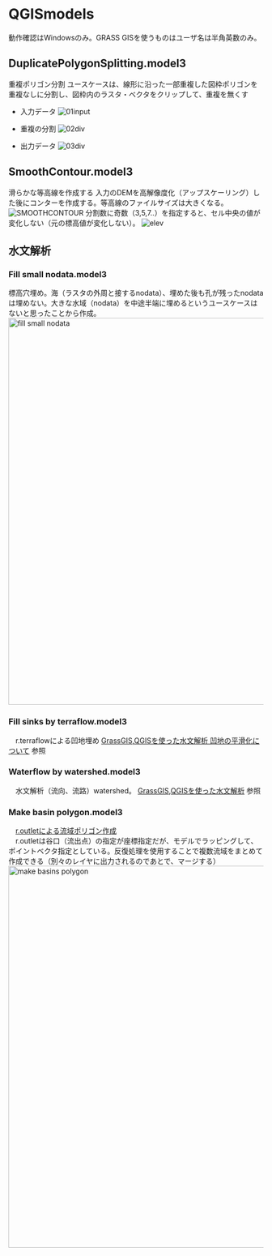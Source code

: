 # QGISmodels
動作確認はWindowsのみ。GRASS GISを使うものはユーザ名は半角英数のみ。
## DuplicatePolygonSplitting.model3
重複ポリゴン分割
ユースケースは、線形に沿った一部重複した図枠ポリゴンを重複なしに分割し、図枠内のラスタ・ベクタをクリップして、重複を無くす


- 入力データ
![01input](https://github.com/user-attachments/assets/7a9371ec-bcc0-408b-9aa5-17bd226898f7)

- 重複の分割
![02div](https://github.com/user-attachments/assets/0cb6686b-2ee3-41af-a25c-37093f049cb4)

- 出力データ
![03div](https://github.com/user-attachments/assets/d4475987-0f25-437a-abaa-3206c4269cde)

## SmoothContour.model3
滑らかな等高線を作成する
入力のDEMを高解像度化（アップスケーリング）した後にコンターを作成する。等高線のファイルサイズは大きくなる。
![SMOOTHCONTOUR](https://github.com/user-attachments/assets/b41b3546-a6c5-492c-b59c-dca1214bde43)
分割数に奇数（3,5,7..）を指定すると、セル中央の値が変化しない（元の標高値が変化しない）。
![elev](https://github.com/user-attachments/assets/db4f6d5f-fab4-4b4e-8c5b-7afeecd45eb4)


## 水文解析
### Fill small nodata.model3
 標高穴埋め。海（ラスタの外周と接するnodata）、埋めた後も孔が残ったnodataは埋めない。大きな水域（nodata）を中途半端に埋めるというユースケースはないと思ったことから作成。
<img width="2091" height="764" alt="fill small nodata" src="https://github.com/user-attachments/assets/c5438c4b-b702-495f-a288-7984a9d07fd6" />

### Fill sinks by terraflow.model3
　r.terraflowによる凹地埋め
  [GrassGIS,QGISを使った水文解析 凹地の平滑化について](https://qiita.com/mooya/items/a07a63393b222795bb17) 参照
 
### Waterflow by watershed.model3
　水文解析（流向、流路）watershed。
  [GrassGIS,QGISを使った水文解析](https://qiita.com/mooya/items/6b802d585e5546a2e693) 参照

### Make basin polygon.model3
　[r.outletによる流域ポリゴン作成](https://qiita.com/mooya/items/6b802d585e5546a2e693#%E6%B5%81%E5%9F%9F%E3%81%AE%E4%BD%9C%E6%88%90) <BR>
　r.outletは谷口（流出点）の指定が座標指定だが、モデルでラッピングして、ポイントベクタ指定としている。反復処理を使用することで複数流域をまとめて作成できる（別々のレイヤに出力されるのであとで、マージする）
<img width="1612" height="754" alt="make basins polygon" src="https://github.com/user-attachments/assets/2cc79f8a-c14c-453d-9a12-500e3eb7d838" />

